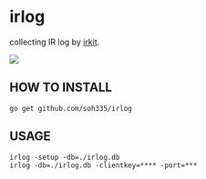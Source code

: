 # irlog

collecting IR log by [irkit](http://getirkit.com/).

![](http://i.gyazo.com/7eb7515ce5cc9f763576cc1f9186d1b1.gif)

## HOW TO INSTALL

```
go get github.com/soh335/irlog
```

## USAGE

```
irlog -setup -db=./irlog.db
irlog -db=./irlog.db -clientkey=**** -port=***
```
